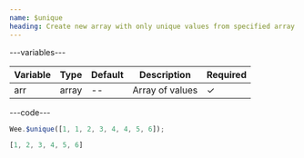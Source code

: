 ```yaml
---
name: $unique
heading: Create new array with only unique values from specified array
---
```


---variables---

| Variable | Type  | Default | Description     | Required |
| -------- | ----- | ------- | --------------- | -------- |
| arr      | array | --      | Array of values | &#10003; |

---code---

```javascript
Wee.$unique([1, 1, 2, 3, 4, 4, 5, 6]);
```

```javascript
[1, 2, 3, 4, 5, 6]
```